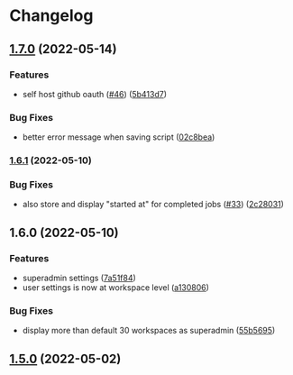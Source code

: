 # Changelog

## [1.7.0](https://github.com/windmill-labs/windmill/compare/v1.6.1...v1.7.0) (2022-05-14)


### Features

* self host github oauth ([#46](https://github.com/windmill-labs/windmill/issues/46)) ([5b413d7](https://github.com/windmill-labs/windmill/commit/5b413d7e045d09dc5c5916cb22d82438ec6c92ad))


### Bug Fixes

* better error message when saving script ([02c8bea](https://github.com/windmill-labs/windmill/commit/02c8bea0840e492c31ccb8ddd1e5ae9676a534b1))

### [1.6.1](https://github.com/windmill-labs/windmill/compare/v1.6.0...v1.6.1) (2022-05-10)


### Bug Fixes

* also store and display "started at" for completed jobs ([#33](https://github.com/windmill-labs/windmill/issues/33)) ([2c28031](https://github.com/windmill-labs/windmill/commit/2c28031e44453740ad8c4b7e3c248173eab34b9c))

## 1.6.0 (2022-05-10)

### Features

* superadmin settings ([7a51f84](https://www.github.com/windmill-labs/windmill/commit/7a51f842f01e17c4d230c060fa0de558553ad3ed))
* user settings is now at workspace level ([a130806](https://www.github.com/windmill-labs/windmill/commit/a130806e1929267ee40ca443e3dac6e1a5d80da3))


### Bug Fixes

* display more than default 30 workspaces as superadmin ([55b5695](https://www.github.com/windmill-labs/windmill/commit/55b5695673912ffe040d3011c020b1002b4e3268))

## [1.5.0](https://www.github.com/windmill-labs/windmill/v1.5.0) (2022-05-02)
